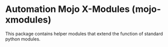 # Automation Mojo X-Modules (mojo-xmodules)
This package contains helper modules that extend the function of standard python modules.

